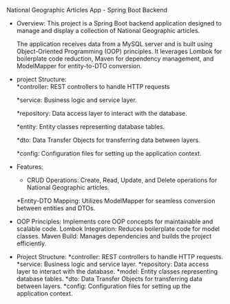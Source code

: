 National Geographic Articles App - Spring Boot Backend

* Overview:
    This project is a Spring Boot backend application designed to manage
    and display a collection of National Geographic articles.
    
    The application receives data from a MySQL server and is built 
    using Object-Oriented Programming (OOP) principles.
    It leverages Lombok for boilerplate code reduction, 
    Maven for dependency management, and ModelMapper for entity-to-DTO conversion.
  
* project Structure:    
    *controller: REST controllers to handle HTTP requests

   *service: Business logic and service layer.

    *repository: Data access layer to interact with the database.

    *entity: Entity classes representing database tables.

    *dto: Data Transfer Objects for transferring data between layers.

    *config: Configuration files for setting up the application context.

* Features:
   * CRUD Operations: Create, Read, Update, and Delete operations
    for National Geographic articles.

    *Entity-DTO Mapping: Utilizes ModelMapper for seamless conversion
    between entities and DTOs.
  
 * OOP Principles:
    Implements core OOP concepts for maintainable and scalable code.
    Lombok Integration: Reduces boilerplate code for model classes.
    Maven Build: Manages dependencies and builds the project efficiently.
  
* Project Structure:
    *controller: REST controllers to handle HTTP requests.
    *service: Business logic and service layer.
    *repository: Data access layer to interact with the database.
    *model: Entity classes representing database tables.
    *dto: Data Transfer Objects for transferring data between layers.
    *config: Configuration files for setting up the application context.

    
